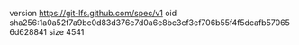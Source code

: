 version https://git-lfs.github.com/spec/v1
oid sha256:1a0a52f7a9bc0d83d376e7d0a6e8bc3cf3ef706b55f4f5dcafb570656d628841
size 4541
